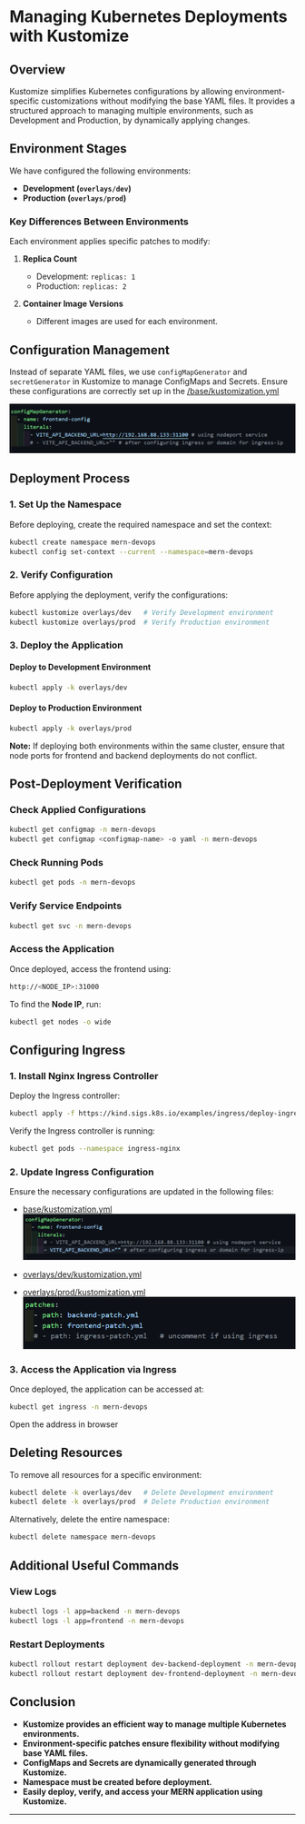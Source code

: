 # Managing Kubernetes Deployments with Kustomize

## Overview
Kustomize simplifies Kubernetes configurations by allowing environment-specific customizations without modifying the base YAML files. It provides a structured approach to managing multiple environments, such as Development and Production, by dynamically applying changes.

## Environment Stages
We have configured the following environments:

- **Development (`overlays/dev`)**
- **Production (`overlays/prod`)**

### Key Differences Between Environments
Each environment applies specific patches to modify:

1. **Replica Count**
   - Development: `replicas: 1`
   - Production: `replicas: 2`

2. **Container Image Versions**
   - Different images are used for each environment.

## Configuration Management
Instead of separate YAML files, we use `configMapGenerator` and `secretGenerator` in Kustomize to manage ConfigMaps and Secrets. Ensure these configurations are correctly set up in the [/base/kustomization.yml](../kustomize/base/kustomization.yml)

![kustomize-config](./assets/kustomize-config.png)

## Deployment Process

### 1. Set Up the Namespace
Before deploying, create the required namespace and set the context:

```bash
kubectl create namespace mern-devops
kubectl config set-context --current --namespace=mern-devops
```

### 2. Verify Configuration
Before applying the deployment, verify the configurations:

```bash
kubectl kustomize overlays/dev   # Verify Development environment
kubectl kustomize overlays/prod  # Verify Production environment
```

### 3. Deploy the Application

#### Deploy to Development Environment
```bash
kubectl apply -k overlays/dev
```

#### Deploy to Production Environment
```bash
kubectl apply -k overlays/prod
```

**Note:** If deploying both environments within the same cluster, ensure that node ports for frontend and backend deployments do not conflict.

## Post-Deployment Verification

### Check Applied Configurations
```bash
kubectl get configmap -n mern-devops
kubectl get configmap <configmap-name> -o yaml -n mern-devops
```

### Check Running Pods
```bash
kubectl get pods -n mern-devops
```

### Verify Service Endpoints
```bash
kubectl get svc -n mern-devops
```

### Access the Application
Once deployed, access the frontend using:

```bash
http://<NODE_IP>:31000
```

To find the **Node IP**, run:

```bash
kubectl get nodes -o wide
```

## Configuring Ingress

### 1. Install Nginx Ingress Controller
Deploy the Ingress controller:

```bash
kubectl apply -f https://kind.sigs.k8s.io/examples/ingress/deploy-ingress-nginx.yaml
```

Verify the Ingress controller is running:

```bash
kubectl get pods --namespace ingress-nginx
```

### 2. Update Ingress Configuration
Ensure the necessary configurations are updated in the following files:

- [base/kustomization.yml](../kustomize/base/kustomization.yml)
   ![kustomize-config-1](./assets/kustomize-config-1.png)

- [overlays/dev/kustomization.yml](../kustomize/overlays/dev/kustomization.yml)
- [overlays/prod/kustomization.yml](../kustomize/overlays/prod/kustomization.yml)
   ![kustomize-3](./assets/kustomize-3.png)


### 3. Access the Application via Ingress
Once deployed, the application can be accessed at:

```bash
kubectl get ingress -n mern-devops
```

Open the address in browser

## Deleting Resources
To remove all resources for a specific environment:

```bash
kubectl delete -k overlays/dev   # Delete Development environment
kubectl delete -k overlays/prod  # Delete Production environment
```

Alternatively, delete the entire namespace:

```bash
kubectl delete namespace mern-devops
```

## Additional Useful Commands

### View Logs
```bash
kubectl logs -l app=backend -n mern-devops
kubectl logs -l app=frontend -n mern-devops
```

### Restart Deployments
```bash
kubectl rollout restart deployment dev-backend-deployment -n mern-devops
kubectl rollout restart deployment dev-frontend-deployment -n mern-devops
```

## Conclusion
- **Kustomize provides an efficient way to manage multiple Kubernetes environments.**
- **Environment-specific patches ensure flexibility without modifying base YAML files.**
- **ConfigMaps and Secrets are dynamically generated through Kustomize.**
- **Namespace must be created before deployment.**
- **Easily deploy, verify, and access your MERN application using Kustomize.**

---
